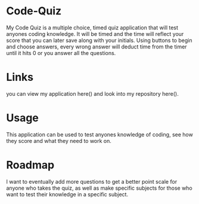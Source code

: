 # Code-Quiz
My Code Quiz is a multiple choice, timed quiz application that will test anyones coding knowledge. It will be timed and the time will reflect your score that you can later save along with your initials. Using buttons to begin and choose answers, every wrong answer will deduct time from the timer until it hits 0 or you answer all the questions.

# Links
you can view my application here() and look into my repository here().

# Usage 
This application can be used to test anyones knowledge of coding, see how they score and what they need to work on.

# Roadmap
I want to eventually add more questions to get a better point scale for anyone who takes the quiz, as well as make specific subjects for those who want to test their knowledge in a specific subject.